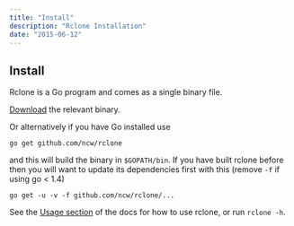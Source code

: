 ```yaml
---
title: "Install"
description: "Rclone Installation"
date: "2015-06-12"
---
```


Install
-------

Rclone is a Go program and comes as a single binary file.

[Download](/downloads/) the relevant binary.

Or alternatively if you have Go installed use

    go get github.com/ncw/rclone

and this will build the binary in `$GOPATH/bin`.  If you have built
rclone before then you will want to update its dependencies first with
this (remove `-f` if using go < 1.4)

    go get -u -v -f github.com/ncw/rclone/...

See the [Usage section](/docs/) of the docs for how to use rclone, or
run `rclone -h`.
